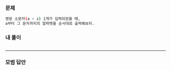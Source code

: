 ### 문제 
```sh
영문 소문자(a ~ z) 1개가 입력되었을 때,
a부터 그 문자까지의 알파벳을 순서대로 출력해보자.
```



### 내 풀이
~~~
~~~

***
### 모범 답안
~~~
~~~

